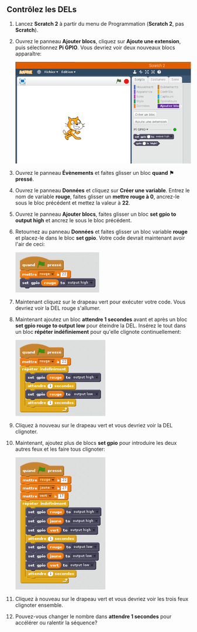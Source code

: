 ## Contrôlez les DELs

1. Lancez **Scratch 2** à partir du menu de Programmation (**Scratch 2**, pas **Scratch**).

2. Ouvrez le panneau **Ajouter blocs**, cliquez sur **Ajoute une extension**, puis sélectionnez **Pi GPIO**. Vous devriez voir deux nouveaux blocs apparaître:
    
    ![](images/scratch2-1.png)

3. Ouvrez le panneau **Évènements** et faites glisser un bloc **quand ⚑ pressé**.

4. Ouvrez le panneau **Données** et cliquez sur **Créer une variable**. Entrez le nom de variable **rouge**, faites glisser un **mettre rouge à 0**, ancrez-le sous le bloc précédent et mettez la valeur à **22**.

5. Ouvrez le panneau **Ajouter blocs**, faites glisser un bloc **set gpio to output high** et ancrez le sous le bloc précédent.

6. Retournez au panneau **Données** et faites glisser un bloc variable **rouge** et placez-le dans le bloc **set gpio**. Votre code devrait maintenant avoir l'air de ceci:
    
    ![](images/scratch2-2.png)

7. Maintenant cliquez sur le drapeau vert pour exécuter votre code. Vous devriez voir la DEL rouge s'allumer.

8. Maintenant ajoutez un bloc **attendre 1 secondes** avant et après un bloc **set gpio rouge to output low** pour éteindre la DEL. Insérez le tout dans un bloc **répéter indéfiniement** pour qu'elle clignote continuellement:
    
    ![](images/scratch2-3.png)

9. Cliquez à nouveau sur le drapeau vert et vous devriez voir la DEL clignoter.

10. Maintenant, ajoutez plus de blocs **set gpio** pour introduire les deux autres feux et les faire tous clignoter:
    
    ![](images/scratch2-4.png)

11. Cliquez à nouveau sur le drapeau vert et vous devriez voir les trois feux clignoter ensemble.

12. Pouvez-vous changer le nombre dans **attendre 1 secondes** pour accélérer ou ralentir la séquence?